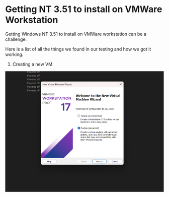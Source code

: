 # **Getting NT 3.51 to install on VMWare Workstation**

Getting Windows NT 3.51 to install on VMWare workstation can be a challenge.

Here is a list of all the things we found in our testing and how we got it working.

1. Creating a new VM

![Alt Imgae](Images/VMWare/1a.png)

